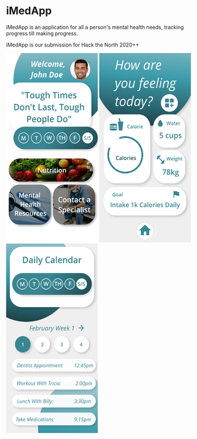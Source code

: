 # iMedApp
iMedApp is an application for all a person's mental health needs, tracking progress till making progress.

iMedApp is our submission for Hack the North 2020++

<div> 
  <img src="/Screenshots/home.png" width="250" height="515">

  <img src="/Screenshots/Nutrition.png" width="250" height="515">

  <img src="/Screenshots/Calendar.png" width="250" height="515">
</div>
